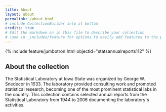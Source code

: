 ```yaml
---
title: About
layout: about
permalink: /about.html
# include CollectionBuilder info at bottom
credits: true
# Edit the markdown on in this file to describe your collection
# Look in _includes/feature for options to easily add features to the page
---
```


{% include feature/jumbotron.html objectid="statsannualreports112" %} 

## About the collection

The Statistical Laboratory at Iowa State was organized by George W. Snedecor in 1933. The laboratory provided consulting work and promoted statistical research, becoming one of the most prominent statistical labs in the country. This collection contains selected annual reports from the Statistical Laboratory from 1944 to 2006 documenting the laboratory's activities.